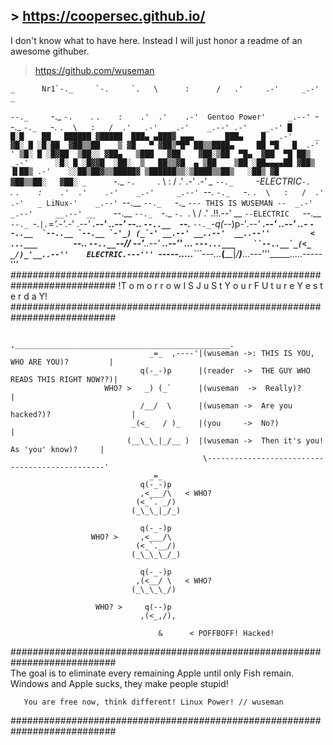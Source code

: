 ## > https://coopersec.github.io/
I don't know what to have here.
Instead I will just honor a readme of an awesome githuber.

> https://github.com/wuseman


    _      Nr1`-._     `-.     `.   \      :      /   .'     .-'     _.-'      _
 `--._     `-._    `-.    `.  `.    :    .'  .'    .-'  Gentoo Power'     _.--'
      `--._    `-._   `-.   `.  \   :   /  .'   .-'   _.-'    _.--' .-'    _.-'
    █     █░█    ██   ██████ ▓█████  ███▄ ▄███▓ ▄▄▄       ███▄    █  _.-'     _
   ▓█░ █ ░█░██  ▓██▒▒██    ▒ ▓█   ▀ ▓██▒▀█▀ ██▒▒████▄     ██ ▀█   █  .-'   '
   ▒█░ █ ░█▓██  ▒██░░ ▓██▄   ▒███   ▓██    ▓██░▒██  ▀█▄  ▓██  ▀█ ██▒ _.-'     
   ░█░ █ ░█▓▓█  ░██░  ▒   ██▒▒▓█  ▄ ▒██    ▒██ ░██▄▄▄▄██ ▓██▒  ▐▌██▒ .-'   
   ░░██▒██▓▒▒█████▓ ▒██████▒▒░▒████▒▒██▒   ░██▒ ▓█   ▓██▒▒██░   ▓██░
  _      `-._     `-.     `.   \      :      /   .'     .-'     _.-'      _
 `--._     `-ELECTRIC`-.    `.  `.    :    .'  .'    .-'    _.-'     _.--'
      `--._    `-._   `-.   `.  \   :   /  .'   .-'   _ LiNux-'    _.--'
`--.__     `--._   `-._  `--- THIS IS WUSEMAN --  _.-'   _.--'     __.--'
__    `--.__    `--._  `-._ `-. `. \ / .' .!!.--'    __
  `--ELECTRIC   `--.__   `--._ `-._`|.`_=_'.-'_.-' _.--'   __.--'   __..--'
--..__   `--..__  `--.__  `--._`-q(-_-)p-'_.--'  __.--'  __..--'   __..-
      ``--..__  `--..__ `--.__ `-'_) (_`-' __.--' __..--'  __..--''         <
...___        ``--..__ `--..__`--/__/  \--'__..--' __..--''        ___...
      ```---...___    ``--..__`_(<_   _/)_'__..--''    ELECTRIC.---'''
```-----....._____```---...___(__\_\_|_/__)___...---'''_____.....-----'''
###########################################################################
!T o m o r r o w   I S   J u S t   Y o u r   F U t u r e Y e s t e r d a Y! 
###########################################################################

                                              ,________________________________________________.
                                   _=_  ,----'|(wuseman ->: THIS IS YOU, WHO ARE YOU)?         |
                                 q(-_-)p      |(reader  ->  THE GUY WHO READS THIS RIGHT NOW??)|
                         WHO? >   _) (_`      |(wuseman  ->  Really)?                          |
                                 /__/  \      |(wuseman ->  Are you hacked?)?                  |
                               _(<_   / )_    |(you     ->  No?)                               |
                              (__\_\_|_/__ )  |(wuseman ->  Then it's you! As 'you' know)?     |
                                               \-----------------------------------------------'
                                   _=_
                                 q(-_-)p
                                 ,<___/\   < WHO?
                                (<_`. _/)
                               (_\_\_|_/_)

                                 q(-_-)p
                      WHO? >     ,<___/\ 
                                (<_`.__/)
                               (_\_\_\_/_)

                                 q(-_-)p
                                ,(<__/ \   < WHO?
                               (_\_\_\_/)

                       WHO? >     q(--)p  
                                 ,(<_,/),

                                     &      < POFFBOFF! Hacked!
    
###########################################################################          
   The goal is to eliminate every remaining Apple until only Fish remain.
           Windows and Apple sucks, they make people stupid!

       You are free now, think different! Linux Power! // wuseman
###########################################################################


    

    
